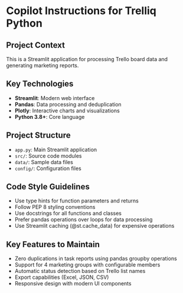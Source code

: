 # Copilot Instructions for Trelliq Python

<!-- Use this file to provide workspace-specific custom instructions to Copilot. For more details, visit https://code.visualstudio.com/docs/copilot/copilot-customization#_use-a-githubcopilotinstructionsmd-file -->

## Project Context
This is a Streamlit application for processing Trello board data and generating marketing reports.

## Key Technologies
- **Streamlit**: Modern web interface
- **Pandas**: Data processing and deduplication
- **Plotly**: Interactive charts and visualizations  
- **Python 3.8+**: Core language

## Project Structure
- `app.py`: Main Streamlit application
- `src/`: Source code modules
- `data/`: Sample data files
- `config/`: Configuration files

## Code Style Guidelines
- Use type hints for function parameters and returns
- Follow PEP 8 styling conventions
- Use docstrings for all functions and classes
- Prefer pandas operations over loops for data processing
- Use Streamlit caching (@st.cache_data) for expensive operations

## Key Features to Maintain
- Zero duplications in task reports using pandas groupby operations
- Support for 4 marketing groups with configurable members
- Automatic status detection based on Trello list names
- Export capabilities (Excel, JSON, CSV)
- Responsive design with modern UI components
